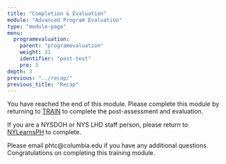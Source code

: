 ```yaml
---
title: "Completion & Evaluation"
module: "Advanced Program Evaluation"
type: "module-page"
menu:
  programevaluation:
    parent: "programevaluation"
    weight: 31
    identifier: "post-test"
    pre: 3
depth: 3
previous: "../recap/"
previous_title: "Recap"
---
```

<div class="programevaluation"><div class="pageblock"><p>You have reached the end of this module. Please complete this module by returning to <a href=" https://www.train.org/DesktopShell.aspx">TRAIN</a> to complete the post-assessment and evaluation. </p>
<p>If you are a NYSDOH or NYS LHD staff person, please return to <a href="https://www.nylearnsph.com/Public/default.aspx">NYLearnsPH</a> to complete. </p>
<p>Please email phtc@columbia.edu if you have any additional questions. Congratulations on completing this training module.</p>
</div></div>